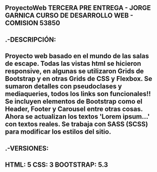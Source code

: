 ProyectoWeb
TERCERA PRE ENTREGA - JORGE GARNICA
CURSO DE DESARROLLO WEB - COMISION 53850
----------------------------------------
.-DESCRIPCIÓN:
--------------
Proyecto web basado en el mundo de las salas de escape. Todas las vistas html se hicieron responsive, en algunas se utilizaron Grids de Bootstrap y en otras Grids de CSS y Flexbox.
Se sumaron detalles con pseudoclases y mediaqueries, todos los links son funcionales!!
Se incluyen elementos de Bootstrap como el Header, Footer y Carousel entre otras cosas.
Ahora se actualizan los textos 'Lorem ipsum...' con textos reales. Se trabaja con SASS (SCSS) para modificar los estilos del sitio.
----------------------------------------
.-VERSIONES:
------------
HTML: 5
CSS: 3
BOOTSTRAP: 5.3
----------------------------------------
